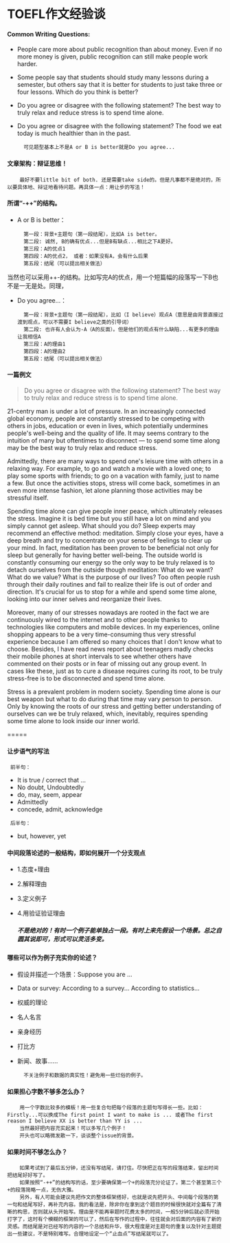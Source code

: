 TOEFL作文经验谈
=====

#### Common Writing Questions:
* People care more about public recognition than about money. Even if no more money is given, public recognition can still make people work harder. 
* Some people say that students should study many lessons during a semester, but others say that it is better for students to just take three or four lessons. Which do you think is better? 
* Do you agree or disagree with the following statement? The best way to truly relax and reduce stress is to spend time alone. 
* Do you agree or disagree with the following statement? The food we eat today is much healthier than in the past.  
        
        可见题型基本上不是A or B is better就是Do you agree...
#### 文章架构：辩证思维！
		最好不要little bit of both. 还是需要take side的。但是凡事都不是绝对的，所以要具体地、辩证地看待问题。再具体一点：用让步的写法！
#### 所谓“-++”的结构。
* A or B is better：
	    
        第一段：背景+主题句（第一段结尾），比如A is better。
        第二段: 诚然, B的确有优点...但是B有缺点...相比之下A更好。
        第三段：A的优点1
        第四段：A的优点2， 或者：如果没有A，会有什么后果
        第五段：结尾（可以提出相关做法）
当然也可以采用++-的结构。比如写完A的优点，用一个短篇幅的段落写一下B也不是一无是处。同理，
* Do you agree...：

        第一段：背景+主题句（第一段结尾），比如（I believe）观点A（意思是由背景直接过渡到观点，可以不需要I believe之类的引导词）
        第二段: 也许有人会认为-A（A的反面）。但是他们的观点有什么缺陷...有更多的理由让我相信A
        第三段：A的理由1
        第四段：A的理由2
        第五段：结尾（可以提出相关做法）

#### 一篇例文
> Do you agree or disagree with the following statement? The best way to truly relax and reduce stress is to spend time alone. 

21-centry man is under a lot of pressure. In an increasingly connected global economy, people are constantly stressed to be competing with others in jobs, education or even in lives, which potentially undermines people's well-being and the quality of life. It may seems contrary to the intuition of many but oftentimes to disconnect — to spend some time along may be the best way to truly relax and reduce stress.

Admittedly, there are many ways to spend one's leisure time with others in a relaxing way. For example, to go and watch a movie with a loved one; to play some sports with friends; to go on a vacation with family, just to name a few. But once the activities stops, stress will come back, sometimes in an even more intense fashion, let alone planning those activities may be stressful itself.

Spending time alone can give people inner peace, which ultimately releases the stress. Imagine it is bed time but you still have a lot on mind and you simply cannot get asleep. What should you do? Sleep experts may recommend an effective method: meditation. Simply close your eyes, have a deep breath and try to concentrate on your sense of feelings to clear up your mind. In fact, meditation has been proven to be beneficial not only for sleep but generally for having better well-being. The outside world is constantly consuming our energy so the only way to be truly relaxed is to detach ourselves from the outside though meditation: What do we want? What do we value? What is the purpose of our lives? Too often people rush through their daily routines and fail to realize their life is out of order and direction. It's crucial for us to stop for a while and spend some time alone, looking into our inner selves and reorganize their lives.

Moreover, many of our stresses nowadays are rooted in the fact we are continuously wired to the internet and to other people thanks to technologies like computers and mobile devices. In my experiences, online shopping appears to be a very time-consuming thus very stressful experience because I am offered so many choices that I don't know what to choose. Besides, I have read news report about teenagers madly checks their mobile phones at short intervals to see whether others have commented on their posts or in fear of missing out any group event. In cases like these, just as to cure a disease requires curing its root, to be truly stress-free is to be disconnected and spend time alone.

Stress is a prevalent problem in modern society. Spending time alone is our best weapon but what to do during that time may vary person to person. Only by knowing the roots of our stress and getting better understanding of ourselves can we be truly relaxed, which, inevitably, requires spending some time alone to look inside our inner world.

=====
		
#### 让步语气的写法
` 前半句：`

* It is true / correct that ...
* No doubt, Undoubtedly
* do, may, seem, appear
* Admittedly
* concede, admit, acknowledge

` 后半句：`

* but, however, yet
	
#### 中间段落论述的一般结构，即如何展开一个分支观点
* 1.态度+理由
* 2.解释理由
* 3.定义例子
* 4.用验证验证理由
	
	##### 不是绝对的！有时一个例子能单独占一段。有时上来先假设一个场景。总之自圆其说即可，形式可以灵活多变。

#### 哪些可以作为例子充实你的论述？
* 假设并描述一个场景：Suppose you are ... 
* Data or survey: According to a survey... According to statistics... 
* 权威的理论
* 名人名言
* 亲身经历
* 打比方
* 新闻、故事……

        不关注例子和数据的真实性！避免用一些烂俗的例子。
        
#### 如果担心字数不够多怎么办？
        用一个字数比较多的模板！用一些复合句把每个段落的主题句写得长一些。比如：Firstly...可以换成The first point I want to make is ... 或者The first reason I believe XX is better than YY is ...
        当然最好把内容充实起来！可以多写几个例子！
        开头也可以略微发散一下，谈谈整个issue的背景。

#### 如果时间不够怎么办？
        如果考试到了最后五分钟，还没有写结尾，请打住。尽快把正在写的段落结束，留出时间把结尾好好写了。
        如果按照“-++”的结构写的话，至少要确保第一个+的段落充分论证了。第二个甚至第三个+的段落简略一点，无伤大雅。
        另外，有人可能会建议先把作文的整体框架搭好，也就是说先把开头、中间每个段落的第一句和结尾写好，再补充内容。我的看法是，除非你在拿到这个题目的时候很快就对全篇有了清晰的构思，否则就从头开始写。理由是不能再审题时花费太多的时间，一般5分钟后就必须开始打字了，这时有个模糊的框架的可以了，然后在写作的过程中，往往就会对后面的内容有了新的灵感。而结尾是对已经写的内容的一个总结和升华，很大程度是对主题句的重复以及针对主题提出一些建议，不是特别难写。合理地设定一个“止血点”写结尾就可以了。
